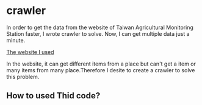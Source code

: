 # crawler
In order to get the data from the website of Taiwan Agricultural Monitoring Station faster,  I wrote crawler to solve. Now, I can get multiple data just a minute.

[The website I used](https://agr.cwa.gov.tw/history/station_day)

In the website, it can get different items from a place but can't get a item or many items from many place.Therefore I desite to create a crawler to solve this problem.


<h2>How to used Thid code?</h2>
